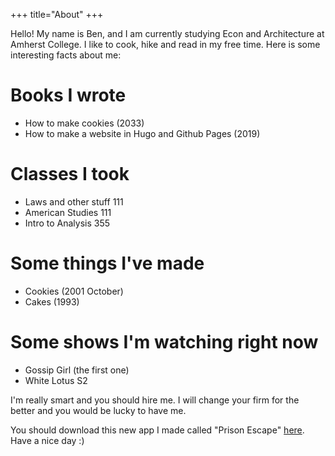 +++
title="About"
+++

Hello! My name is Ben, and I am currently studying Econ and Architecture at Amherst College. I like to cook, hike and read in my free time. Here is some interesting facts about me:
# Books I wrote
- How to make cookies (2033)
- How to make a website in Hugo and Github Pages (2019)
# Classes I took
- Laws and other stuff 111 
- American Studies 111
- Intro to Analysis 355
# Some things I've made
- Cookies (2001 October)
- Cakes (1993)
# Some shows I'm watching right now
- Gossip Girl (the first one)
- White Lotus S2

I'm really smart and you should hire me. I will change your firm for the better and you would be lucky to have me.


You should download this new app I made called "Prison Escape" [here](https://google.com). Have a nice day :)
